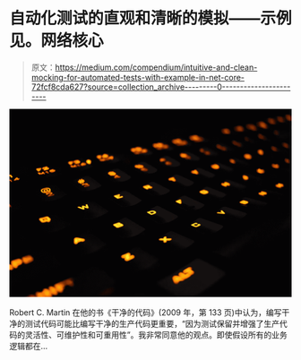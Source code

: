 # 自动化测试的直观和清晰的模拟——示例见。网络核心

> 原文：<https://medium.com/compendium/intuitive-and-clean-mocking-for-automated-tests-with-example-in-net-core-72fcf8cda627?source=collection_archive---------0----------------------->

![](img/634c2cdf106af560c9d4f1b607762bd0.png)

Robert C. Martin 在他的书《干净的代码》(2009 年，第 133 页)中认为，编写干净的测试代码可能比编写干净的生产代码更重要，“因为测试保留并增强了生产代码的灵活性、可维护性和可重用性”。我非常同意他的观点。即使假设所有的业务逻辑都在…